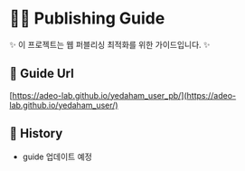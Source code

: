 # 🧑‍💻 Publishing Guide
✨ 이 프로젝트는 웹 퍼블리싱 최적화를 위한 가이드입니다. ✨


## 🔗 Guide Url
[https://adeo-lab.github.io/yedaham_user_pb/](https://adeo-lab.github.io/yedaham_user/)


## 📑 History
* guide 업데이트 예정

